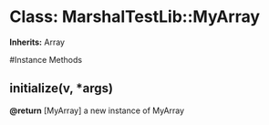 # Class: MarshalTestLib::MyArray
**Inherits:** Array
    




#Instance Methods
## initialize(v, *args) [](#method-i-initialize)

**@return** [MyArray] a new instance of MyArray

